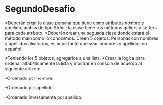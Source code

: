 # SegundoDesafio

*Deberán crear la clase persona que tiene como atributos nombre y apellido, ambos de tipo String; la clase tiene sus métodos getters y setters para cada atributo.
*Deberán crear una segunda clase donde estará el método main como lo conocemos. Creen 5 objetos: Personas con nombres y apellidos aleatorios, es importante que sean nombres y apellidos en español.

*Teniendo los 5 objetos, agregarlos a una lista. 
*Crear la lógica para ordenar alfabéticamente la lista y mostrar en consola de acuerdo al siguiente criterio:

-Ordenado por nombre.

-Ordenado por apellido.

-Ordenado inversamente por apellido.

